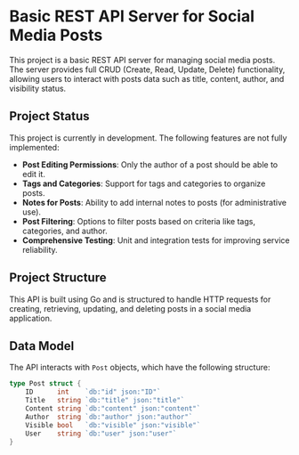 # Basic REST API Server for Social Media Posts 

This project is a basic REST API server for managing social media posts. The server provides full CRUD (Create, Read, Update, Delete) functionality, allowing users to interact with posts data such as title, content, author, and visibility status.

## Project Status

This project is currently in development. The following features are not fully implemented:

- **Post Editing Permissions**: Only the author of a post should be able to edit it.
- **Tags and Categories**: Support for tags and categories to organize posts.
- **Notes for Posts**: Ability to add internal notes to posts (for administrative use).
- **Post Filtering**: Options to filter posts based on criteria like tags, categories, and author.
- **Comprehensive Testing**: Unit and integration tests for improving service reliability.


## Project Structure

This API is built using Go and is structured to handle HTTP requests for creating, retrieving, updating, and deleting posts in a social media application.

## Data Model

The API interacts with `Post` objects, which have the following structure:

```go
type Post struct {
    ID      int    `db:"id" json:"ID"`
    Title   string `db:"title" json:"title"`
    Content string `db:"content" json:"content"`
    Author  string `db:"author" json:"author"`
    Visible bool   `db:"visible" json:"visible"`
    User    string `db:"user" json:"user"`
}
